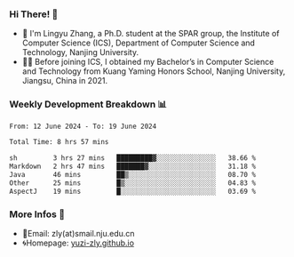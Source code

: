 ### Hi There! 👋 
- 🐳 I'm Lingyu Zhang, a Ph.D. student at the SPAR group, the Institute of Computer Science (ICS), Department of Computer Science and Technology, Nanjing University.
- 🧑‍🎓 Before joining ICS, I obtained my Bachelor’s in Computer Science and Technology from Kuang Yaming Honors School, Nanjing University, Jiangsu, China in 2021.

### Weekly Development Breakdown :bar_chart:

<!--START_SECTION:waka-->

```txt
From: 12 June 2024 - To: 19 June 2024

Total Time: 8 hrs 57 mins

sh         3 hrs 27 mins   █████████▓░░░░░░░░░░░░░░░   38.66 %
Markdown   2 hrs 47 mins   ███████▓░░░░░░░░░░░░░░░░░   31.18 %
Java       46 mins         ██▒░░░░░░░░░░░░░░░░░░░░░░   08.70 %
Other      25 mins         █▒░░░░░░░░░░░░░░░░░░░░░░░   04.83 %
AspectJ    19 mins         █░░░░░░░░░░░░░░░░░░░░░░░░   03.69 %
```

<!--END_SECTION:waka-->

<!--
### Github Contributions :octocat:

![](https://raw.githubusercontent.com/yuzi-zly/yuzi-zly/output/github-contribution-grid-snake.svg)              
-->

### More Infos 📖

- 📧Email: zly(at)smail.nju.edu.cn
- 🌀Homepage: [yuzi-zly.github.io](https://yuzi-zly.github.io/)
